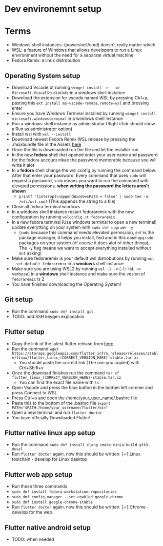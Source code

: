 # Dev environemnt setup

# Terms 
 - Windows shell instances: (powershell/cmd) doesn't really matter which
 - WSL: a feature of Windows that allows developers to run a Linux environment without the need for a separate virtual machine
 - Fedora Remix: a linux distrobution

## Operating System setup
 - Download Vscode bt running `winget install -e --id Microsoft.VisualStudioCode` in a windows shell instance
 - Download the extension for vscode named WSL by pressing Ctrl+p, pasting this `ext install ms-vscode-remote.remote-wsl` and pressing enter
 - Ensure you have Windows Terminal installed by running `winget install microsoft.windowsterminal` in a windows shell instance
 - Run a windows shell instance as administrator (Right click should show a Run as administrator option) 
 - Install wsl with `wsl --install`
 - Download newest Fedora Remix WSL release by pressing the .msixbundle file in the Assets [here](https://github.com/WhitewaterFoundry/Fedora-Remix-for-WSL/releases)
 - Once the file is downloaded run the file and let the installer run
 - In the new **fedora** shell that opened enter your user name and password for the fedora account mkae the password memorable because you will write it alot
 - In a **fedora** shell change the wsl config by running the command below. After that enter your password. Every command that uses `sudo` will request a password, `sudo` means you want to run the command with elevated permissions. **when writing the password the letters aren't shown**
   - `printf '[interop]\nappendWindowsPath = false' | sudo tee -a /etc/wsl.conf` (This appends the string to a file)
 - Close all fedora terminal windows 
 - In a windows shell instance restart fedoraremix with the new configuration by running `wslconfig /t fedoraremix`
 - In a new fedora terminal (Use windows terminal to open a new terminal) update everything on your system with `sudo dnf upgrade -y` 
   - (`sudo` because this command needs elevated permission, `dnf` is the package manager, it helps you install, find and in this case `upgrade`  packages on your system (of course it does alot of other things), The `-y` flag means we want to accept everything installed without `dnf` asking)
 - Make sure fedoraremix is your default wsl distrobutions by running `wsl --set-default fedoraremix` in a **windows** shell instance
 - Make sure you are using WSL2 by running `wsl -l -v` (`-l`: list, `-v`: verbose) in a **windows** shell instance and make sure the vesion of `fedoraremix` is 2
 - You have finished downloading the Operating System!


## Git setup
 - Run the command `sudo dnf install git`
 - TODO: add SSH keygen explanation

## Flutter setup
 - Copy the link of the latest flutter release from [here](https://docs.flutter.dev/release/archive?tab=linux)
 - Run the command `wget https://storage.googleapis.com/flutter_infra_release/releases/stable/linux/flutter_linux_(CORRECT_VERSION_HERE)-stable.tar.xz`
    - You should paste the correct link (The one you copied) with Ctrl+Shift+v
 - Once the download finishes run the command `tar xf flutter_linux_(CORRECT_VERSION_HERE)-stable.tar.xz` 
    - You can find the exact file name with `ls`
 - Open Vscode and press the blue button in the bottom left corener and press Connect to WSL
 - Press Ctrl+o and open the /home/your_user_name/.bashrc file
 - Paste this to the bottom of the .bashrc file `export PATH="$PATH:/home/your_username/flutter/bin"`
 - Open a new terminal and run `flutter doctor`
 - You have officially Downloaded Flutter!

## Flutter native linux app setup
 - Run the command `sudo dnf install clang cmake ninja-build gtk3-devel`
 - Run `flutter doctor` again, now this should be written: [✓] Linux toolchain - develop for Linux desktop

## Flutter web app setup
 - Run these three commands 
  - `sudo dnf install fedora-workstation-repositories` 
  - `sudo dnf config-manager --set-enabled google-chrome` 
  - `sudo dnf install google-chrome-stable`
 - Run `flutter doctor` again, now this should be written: [✓] Chrome - develop for the web

## Flutter native android setup
 - TODO: when needed

